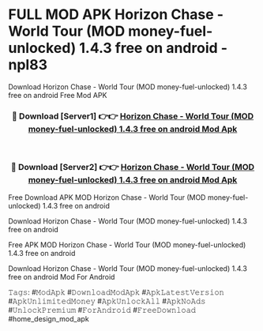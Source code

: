 # FULL MOD APK Horizon Chase - World Tour (MOD money-fuel-unlocked) 1.4.3 free on android - npl83
Download Horizon Chase - World Tour (MOD money-fuel-unlocked) 1.4.3 free on android Free Mod APK

<div align="center">
<h3>🔴 Download [Server1] 👉👉 <a href="https://apk-comot.site?title=Horizon_Chase_-_World_Tour_(MOD_money-fuel-unlocked)_1.4.3_free_on_android">Horizon Chase - World Tour (MOD money-fuel-unlocked) 1.4.3 free on android Mod Apk</a></h3><br>

<h3>🔴 Download [Server2] 👉👉 <a href="https://apk-comot.site?title=Horizon_Chase_-_World_Tour_(MOD_money-fuel-unlocked)_1.4.3_free_on_android">Horizon Chase - World Tour (MOD money-fuel-unlocked) 1.4.3 free on android Mod Apk</a></h3>
</div>


Free Download APK MOD Horizon Chase - World Tour (MOD money-fuel-unlocked) 1.4.3 free on android

Download Horizon Chase - World Tour (MOD money-fuel-unlocked) 1.4.3 free on android 

Free APK MOD Horizon Chase - World Tour (MOD money-fuel-unlocked) 1.4.3 free on android 

Download Horizon Chase - World Tour (MOD money-fuel-unlocked) 1.4.3 free on android Mod For Android

𝚃𝚊𝚐𝚜: #𝙼𝚘𝚍𝙰𝚙𝚔 #𝙳𝚘𝚠𝚗𝚕𝚘𝚊𝚍𝙼𝚘𝚍𝙰𝚙𝚔 #𝙰𝚙𝚔𝙻𝚊𝚝𝚎𝚜𝚝𝚅𝚎𝚛𝚜𝚒𝚘𝚗 #𝙰𝚙𝚔𝚄𝚗𝚕𝚒𝚖𝚒𝚝𝚎𝚍𝙼𝚘𝚗𝚎𝚢 #𝙰𝚙𝚔𝚄𝚗𝚕𝚘𝚌𝚔𝙰𝚕𝚕 #𝙰𝚙𝚔𝙽𝚘𝙰𝚍𝚜 #𝚄𝚗𝚕𝚘𝚌𝚔𝙿𝚛𝚎𝚖𝚒𝚞𝚖 #𝙵𝚘𝚛𝙰𝚗𝚍𝚛𝚘𝚒𝚍 #𝙵𝚛𝚎𝚎𝙳𝚘𝚠𝚗𝚕𝚘𝚊𝚍 #home_design_mod_apk